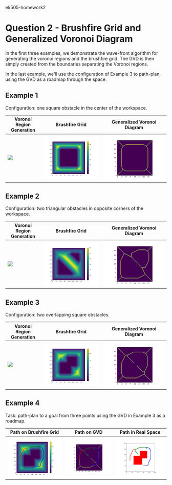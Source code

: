 ek505-homework2

# Question 2 - Brushfire Grid and Generalized Voronoi Diagram

In the first three examples, we demonstrate the wave-front algorithm for generating the voronoi regions and the brushfire grid. The GVD is then simply created from the boundaries separating the Voronoi regions.

In the last example, we'll use the configuration of Example 3 to path-plan, using the GVD as a roadmap through the space.

## Example 1

Configuration: one square obstacle in the center of the workspace.

| Voronoi Region Generation | Brushfire Grid | Generalized Voronoi Diagram
| --- | --- | --- |
| ![](examples/Example1/VoronoiRegionGeneration.gif?raw=true) | ![](examples/Example1/BrushfireDistances.png?raw=true) | ![](examples/Example1/VoronoiBoundary.png?raw=true)

## Example 2

Configuration: two triangular obstacles in opposite corners of the workspace.

| Voronoi Region Generation | Brushfire Grid | Generalized Voronoi Diagram
| --- | --- | --- |
| ![](examples/Example2/VoronoiRegionGeneration.gif?raw=true) | ![](examples/Example2/BrushfireDistances.png?raw=true) | ![](examples/Example2/VoronoiBoundary.png?raw=true)

## Example 3

Configuration: two overlapping square obstacles.

| Voronoi Region Generation | Brushfire Grid | Generalized Voronoi Diagram
| --- | --- | --- |
| ![](examples/Example3/VoronoiRegionGeneration.gif?raw=true) | ![](examples/Example3/BrushfireDistances.png?raw=true) | ![](examples/Example3/VoronoiBoundary.png?raw=true)

## Example 4

Task: path-plan to a goal from three points using the GVD in Example 3 as a roadmap.

| Path on Brushfire Grid | Path on GVD | Path in Real Space |
| --- | --- | --- |
| ![](examples/Example4/PathOnBrushfire.png?raw=true) | ![](examples/Example4/PathOnGVD.png?raw=true) | ![](examples/Example4/PathOnRealSpace.png?raw=true)

